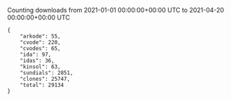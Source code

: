 
Counting downloads from 2021-01-01 00:00:00+00:00 UTC to 2021-04-20 00:00:00+00:00 UTC

```
{
    "arkode": 55,
    "cvode": 220,
    "cvodes": 65,
    "ida": 97,
    "idas": 36,
    "kinsol": 63,
    "sundials": 2851,
    "clones": 25747,
    "total": 29134
}
```
